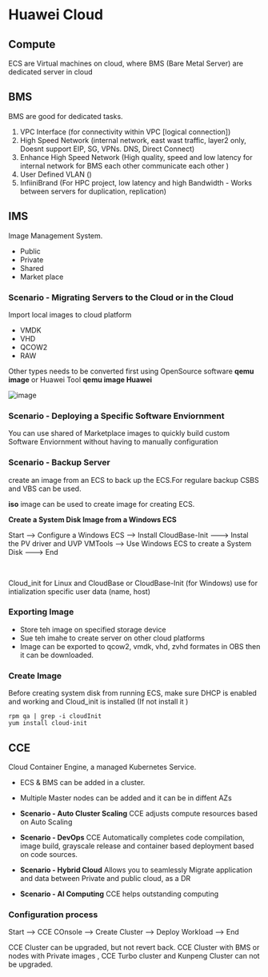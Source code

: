 # Huawei Cloud

## Compute
ECS are Virtual machines on cloud, where BMS (Bare Metal Server) are dedicated server in cloud


## BMS 
BMS are good for dedicated tasks. 

1. VPC Interface (for connectivity within VPC [logical connection])
2. High Speed Network (internal network, east wast traffic, layer2 only, Doesnt support EIP, SG, VPNs. DNS, Direct Connect)
3. Enhance High Speed Network (High quality, speed and low latency for internal network for BMS each other communicate each other )
4. User Defined VLAN ()
5. InfiiniBrand (For HPC project, low latency and high Bandwidth - Works between servers for duplication, replication)

## IMS
Image Management System.
- Public 
- Private 
- Shared 
- Market place 

### Scenario - Migrating Servers to the Cloud or in the Cloud

Import local images to cloud platform
- VMDK
- VHD
- QCOW2
- RAW

Other types needs to be converted first using OpenSource software **qemu image** or Huawei Tool **qemu image Huawei**

![image](https://github.com/user-attachments/assets/2bff3c60-c872-4464-a5d8-635cb69cf752)


### Scenario - Deploying a Specific Software Enviornment
You can use shared of Marketplace images to quickly build custom Software Enviornment without having to manually configuration

### Scenario -  Backup Server 
create an image from an ECS to back up the ECS.For regulare backup CSBS and VBS can be used.

**iso** image can be used to create image for creating ECS. <br>

**Create a System Disk Image from a Windows ECS** <br>

Start --> Configure a Windows ECS --> Install CloudBase-Init ---> Instal the PV driver and UVP VMTools --> Use Windows ECS to create a System Disk ---> End

<br>

Cloud_init for Linux and CloudBase or CloudBase-Init (for Windows) use for intialization specific user data (name, host)

### Exporting Image
- Store teh image on specified storage device
- Sue teh imahe to create server on other cloud platforms
- Image can be exported to qcow2, vmdk, vhd, zvhd formates in OBS then it can be downloaded.

### Create Image
Before creating system disk from running ECS, make sure DHCP is enabled and working and Cloud_init is installed (If not install it )
```shell
rpm qa | grep -i cloudInit
yum install cloud-init 

```

## CCE 
Cloud Container Engine, a managed Kubernetes Service. 
- ECS & BMS can be added in a cluster. 
- Multiple Master nodes can be added and it can be in diffent AZs

- **Scenario - Auto Cluster Scaling** CCE adjusts compute resources based on Auto Scaling
- **Scenario - DevOps** CCE Automatically completes code compilation, image build, grayscale release and container based deployment based on code sources. 
- **Scenario - Hybrid Cloud** Allows you to seamlessly Migrate application and data between Private and public cloud, as a DR 
- **Scenario - AI Computing** CCE helps outstanding computing

### Configuration process
Start --> CCE COnsole --> Create Cluster --> Deploy Workload --> End

CCE Cluster can be upgraded, but not revert back. 
CCE Cluster with BMS or nodes with Private images , CCE Turbo cluster and Kunpeng Cluster can not be upgraded.